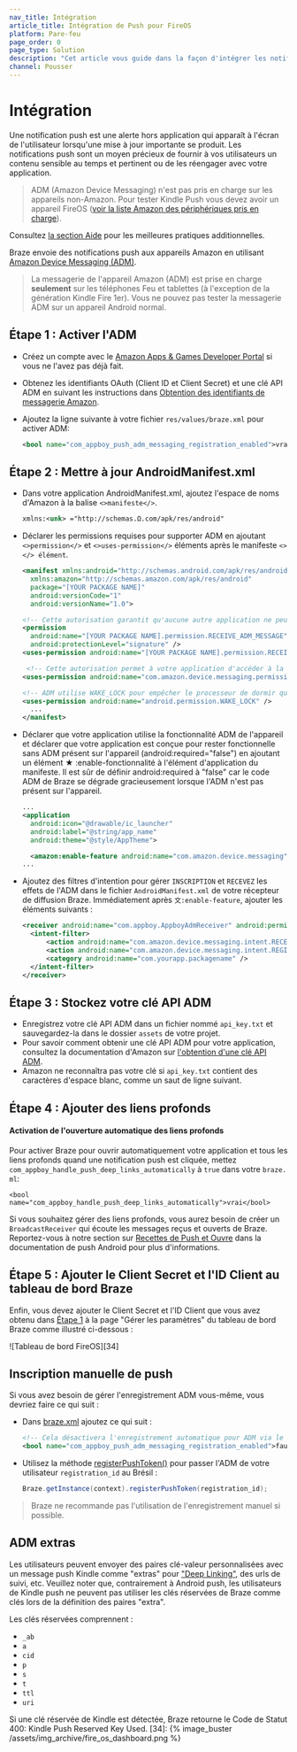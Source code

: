 ```yaml
---
nav_title: Intégration
article_title: Intégration de Push pour FireOS
platform: Pare-feu
page_order: 0
page_type: Solution
description: "Cet article vous guide dans la façon d'intégrer les notifications push de Braze à votre application FireOS."
channel: Pousser
---
```


# Intégration

Une notification push est une alerte hors application qui apparaît à l'écran de l'utilisateur lorsqu'une mise à jour importante se produit. Les notifications push sont un moyen précieux de fournir à vos utilisateurs un contenu sensible au temps et pertinent ou de les réengager avec votre application.

> ADM (Amazon Device Messaging) n'est pas pris en charge sur les appareils non-Amazon. Pour tester Kindle Push vous devez avoir un appareil FireOS ([voir la liste Amazon des périphériques pris en charge][32]).

Consultez [la section Aide][8] pour les meilleures pratiques additionnelles.

Braze envoie des notifications push aux appareils Amazon en utilisant [Amazon Device Messaging (ADM)][14].

> La messagerie de l'appareil Amazon (ADM) est prise en charge __seulement__ sur les téléphones Feu et tablettes (à l'exception de la génération Kindle Fire 1er). Vous ne pouvez pas tester la messagerie ADM sur un appareil Android normal.

## Étape 1 : Activer l'ADM

- Créez un compte avec le [Amazon Apps & Games Developer Portal][10] si vous ne l'avez pas déjà fait.
- Obtenez les identifiants OAuth (Client ID et Client Secret) et une clé API ADM en suivant les instructions dans [Obtention des identifiants de messagerie Amazon][11].
- Ajoutez la ligne suivante à votre fichier `res/values/braze.xml` pour activer ADM:

  ```xml
  <bool name="com_appboy_push_adm_messaging_registration_enabled">vrai</bool>
  ```

## Étape 2 : Mettre à jour AndroidManifest.xml

- Dans votre application AndroidManifest.xml, ajoutez l'espace de noms d'Amazon à la balise `<>manifeste</>`.

  ```xml
  xmlns:<unk> ="http://schemas.Ω.com/apk/res/android"
  ```
- Déclarer les permissions requises pour supporter ADM en ajoutant `<>permission</>` et `<>uses-permission</>` éléments après le manifeste `<></> élément`.

  ```xml
  <manifest xmlns:android="http://schemas.android.com/apk/res/android"
    xmlns:amazon="http://schemas.amazon.com/apk/res/android"
    package="[YOUR PACKAGE NAME]"
    android:versionCode="1"
    android:versionName="1.0">

  <!-- Cette autorisation garantit qu'aucune autre application ne peut intercepter vos messages ADM. -->
  <permission
    android:name="[YOUR PACKAGE NAME].permission.RECEIVE_ADM_MESSAGE"
    android:protectionLevel="signature" />
  <uses-permission android:name="[YOUR PACKAGE NAME].permission.RECEIVE_ADM_MESSAGE" />

   <!-- Cette autorisation permet à votre application d'accéder à la réception de notifications push par ADM. -->
  <uses-permission android:name="com.amazon.device.messaging.permission.RECEIVE" />

  <!-- ADM utilise WAKE_LOCK pour empêcher le processeur de dormir quand un message est reçu. -->
  <uses-permission android:name="android.permission.WAKE_LOCK" />
    ...
  </manifest>
  ```

- Déclarer que votre application utilise la fonctionnalité ADM de l'appareil et déclarer que votre application est conçue pour rester fonctionnelle sans ADM présent sur l'appareil (android:required="false") en ajoutant un élément ★ :enable-fonctionnalité à l'élément d'application du manifeste.  Il est sûr de définir android:required à "false" car le code ADM de Braze se dégrade gracieusement lorsque l'ADM n'est pas présent sur l'appareil.

  ```xml
  ...
  <application
    android:icon="@drawable/ic_launcher"
    android:label="@string/app_name"
    android:theme="@style/AppTheme">

    <amazon:enable-feature android:name="com.amazon.device.messaging" android:required="false"/>
  ...
  ```
- Ajoutez des filtres d'intention pour gérer `INSCRIPTION` et `RECEVEZ` les effets de l'ADM dans le fichier `AndroidManifest.xml` de votre récepteur de diffusion Braze. Immédiatement après `文:enable-feature`, ajouter les éléments suivants :

  ```xml
  <receiver android:name="com.appboy.AppboyAdmReceiver" android:permission="com.amazon.device.messaging.permission.SEND">
    <intent-filter>
        <action android:name="com.amazon.device.messaging.intent.RECEIVE" />
        <action android:name="com.amazon.device.messaging.intent.REGISTRATION" />
        <category android:name="com.yourapp.packagename" />
    </intent-filter>
  </receiver>
  ```

## Étape 3 : Stockez votre clé API ADM

- Enregistrez votre clé API ADM dans un fichier nommé `api_key.txt` et sauvegardez-la dans le dossier `assets` de votre projet.
- Pour savoir comment obtenir une clé API ADM pour votre application, consultez la documentation d'Amazon sur [l'obtention d'une clé API ADM][11].
- Amazon ne reconnaîtra pas votre clé si `api_key.txt` contient des caractères d'espace blanc, comme un saut de ligne suivant.

## Étape 4 : Ajouter des liens profonds

#### Activation de l'ouverture automatique des liens profonds

Pour activer Braze pour ouvrir automatiquement votre application et tous les liens profonds quand une notification push est cliquée, mettez `com_appboy_handle_push_deep_links_automatically` à `true` dans votre `braze. ml`:

```
<bool name="com_appboy_handle_push_deep_links_automatically">vrai</bool>
```

Si vous souhaitez gérer des liens profonds, vous aurez besoin de créer un `BroadcastReceiver` qui écoute les messages reçus et ouverts de Braze. Reportez-vous à notre section sur [Recettes de Push et Ouvre][52] dans la documentation de push Android pour plus d'informations.

## Étape 5 : Ajouter le Client Secret et l'ID Client au tableau de bord Braze

Enfin, vous devez ajouter le Client Secret et l'ID Client que vous avez obtenu dans [Étape 1][2] à la page "Gérer les paramètres" du tableau de bord Braze comme illustré ci-dessous :

!\[Tableau de bord FireOS\]\[34\]

## Inscription manuelle de push
Si vous avez besoin de gérer l'enregistrement ADM vous-même, vous devriez faire ce qui suit :

- Dans [braze.xml][12] ajoutez ce qui suit :

  ```xml
  <!-- Cela désactivera l'enregistrement automatique pour ADM via le SDK Braze -->
  <bool name="com_appboy_push_adm_messaging_registration_enabled">faux</bool>
  ```
- Utilisez la méthode [registerPushToken()][37] pour passer l'ADM de votre utilisateur `registration_id` au Brésil :

  ```java
  Braze.getInstance(context).registerPushToken(registration_id);
  ```

> Braze ne recommande pas l'utilisation de l'enregistrement manuel si possible.

## ADM extras

Les utilisateurs peuvent envoyer des paires clé-valeur personnalisées avec un message push Kindle comme "extras" pour ["Deep Linking"][29], des urls de suivi, etc. Veuillez noter que, contrairement à Android push, les utilisateurs de Kindle push ne peuvent pas utiliser les clés réservées de Braze comme clés lors de la définition des paires "extra".

Les clés réservées comprennent :

- `_ab`
- `a`
- `cid`
- `p`
- `s`
- `t`
- `ttl`
- `uri`

Si une clé réservée de Kindle est détectée, Braze retourne le Code de Statut 400: Kindle Push Reserved Key Used.
[34]: {% image_buster /assets/img_archive/fire_os_dashboard.png %}


[2]: #step-1-enable-adm
[8]: {{site.baseurl}}/developer_guide/platform_integration_guides/android/push_notifications/fireos/troubleshooting/
[10]: https://developer.amazon.com/public
[11]: https://developer.amazon.com/public/apis/engage/device-messaging/tech-docs/02-obtaining-adm-credentials
[11]: https://developer.amazon.com/public/apis/engage/device-messaging/tech-docs/02-obtaining-adm-credentials
[12]: https://developer.amazon.com/public/apis/engage/device-messaging/tech-docs/03-setting-up-adm
[14]: https://developer.amazon.com/public/apis/engage/device-messaging
[29]: {{site.baseurl}}/developer_guide/platform_integration_guides/android/advanced_use_cases/deep_linking/
[32]: https://developer.amazon.com/appsandservices/apis/engage/device-messaging/tech-docs/04-integrating-your-app-with-adm
[37]: https://appboy.github.io/appboy-android-sdk/javadocs/com/appboy/Appboy.html#registerPushToken-java.lang.String-
[52]: {{site.baseurl}}/developer_guide/platform_integration_guides/android/push_notifications/integration/standard_integration/#custom-handling-for-push-receipts-opens-dismissals-and-key-value-pairs
